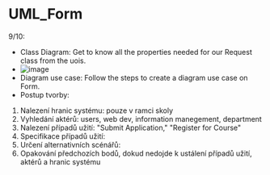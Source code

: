 # UML_Form
9/10: 
- Class Diagram: Get to know all the properties needed for our Request class from the uois.
- ![image](https://github.com/user-attachments/assets/2e88a645-4b2f-4a8e-ae5f-227ed05eced4)
- Diagram use case: Follow the steps to create a diagram use case on Form.
-  Postup tvorby:
  1. Nalezení hranic systému: pouze v ramci skoly
  2. Vyhledání aktérů: users, web dev, information manegement, department
  3. Nalezení případů užití: "Submit Application," "Register for Course"  
  4. Specifikace případů užití:  
  5. Určení alternativních scénářů: 
  6. Opakování předchozích bodů, dokud nedojde 
k ustálení případů užití, aktérů a hranic systému


